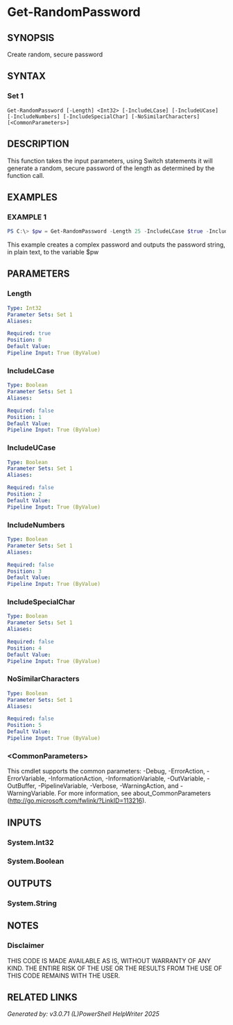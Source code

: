 ﻿# Get-RandomPassword

## SYNOPSIS
Create random, secure password

## SYNTAX

### Set 1
```
Get-RandomPassword [-Length] <Int32> [-IncludeLCase] [-IncludeUCase] [-IncludeNumbers] [-IncludeSpecialChar] [-NoSimilarCharacters] [<CommonParameters>]
```

## DESCRIPTION
This function takes the input parameters, using Switch statements it will generate a random, secure password of the length as determined by the function call.

## EXAMPLES

### EXAMPLE 1

```powershell
PS C:\> $pw = Get-RandomPassword -Length 25 -IncludeLCase $true -IncludeUCase $true -IncludeNumbers $true -IncludeSpecialChar $true  -NoSimilarCharacters $true
```

This example creates a complex password and outputs the password string, in plain text, to the variable $pw

## PARAMETERS

### Length


```yaml
Type: Int32
Parameter Sets: Set 1
Aliases: 

Required: true
Position: 0
Default Value: 
Pipeline Input: True (ByValue)
```

### IncludeLCase


```yaml
Type: Boolean
Parameter Sets: Set 1
Aliases: 

Required: false
Position: 1
Default Value: 
Pipeline Input: True (ByValue)
```

### IncludeUCase


```yaml
Type: Boolean
Parameter Sets: Set 1
Aliases: 

Required: false
Position: 2
Default Value: 
Pipeline Input: True (ByValue)
```

### IncludeNumbers


```yaml
Type: Boolean
Parameter Sets: Set 1
Aliases: 

Required: false
Position: 3
Default Value: 
Pipeline Input: True (ByValue)
```

### IncludeSpecialChar


```yaml
Type: Boolean
Parameter Sets: Set 1
Aliases: 

Required: false
Position: 4
Default Value: 
Pipeline Input: True (ByValue)
```

### NoSimilarCharacters


```yaml
Type: Boolean
Parameter Sets: Set 1
Aliases: 

Required: false
Position: 5
Default Value: 
Pipeline Input: True (ByValue)
```

### \<CommonParameters\>
This cmdlet supports the common parameters: -Debug, -ErrorAction, -ErrorVariable, -InformationAction, -InformationVariable, -OutVariable, -OutBuffer, -PipelineVariable, -Verbose, -WarningAction, and -WarningVariable. For more information, see about_CommonParameters (http://go.microsoft.com/fwlink/?LinkID=113216).

## INPUTS

### System.Int32


### System.Boolean


## OUTPUTS

### System.String


## NOTES

### Disclaimer
THIS CODE IS MADE AVAILABLE AS IS, WITHOUT WARRANTY OF ANY KIND. THE ENTIRE RISK OF THE USE OR THE RESULTS FROM THE USE OF THIS CODE REMAINS WITH THE USER.

## RELATED LINKS


*Generated by: v3.0.71 (L)PowerShell HelpWriter 2025*
